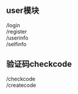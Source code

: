 ## user模块
/login   
/register  
/userinfo  
/selfinfo  
## 验证码checkcode  
/checkcode  
/createcode  